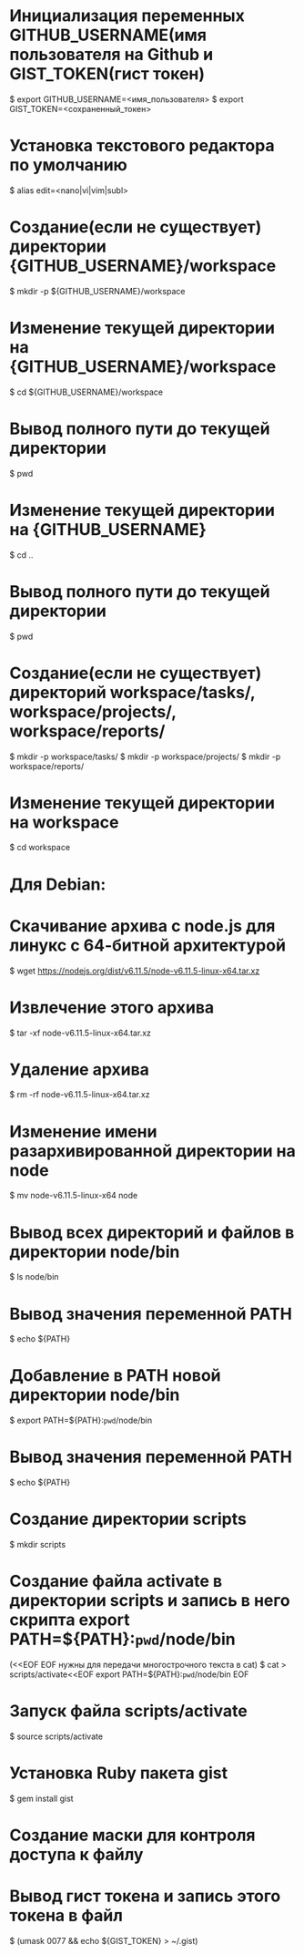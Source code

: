 # Инициализация переменных GITHUB_USERNAME(имя пользователя на Github и GIST_TOKEN(гист токен)
$ export GITHUB_USERNAME=<имя_пользователя>
$ export GIST_TOKEN=<сохраненный_токен>
# Установка текстового редактора по умолчанию
$ alias edit=<nano|vi|vim|subl>

# Создание(если не существует) директории {GITHUB_USERNAME}/workspace
$ mkdir -p ${GITHUB_USERNAME}/workspace
# Изменение текущей директории на {GITHUB_USERNAME}/workspace
$ cd ${GITHUB_USERNAME}/workspace
# Вывод полного пути до текущей директории
$ pwd
# Изменение текущей директории на {GITHUB_USERNAME}
$ cd ..
# Вывод полного пути до текущей директории
$ pwd

# Создание(если не существует) директорий workspace/tasks/, workspace/projects/, workspace/reports/
$ mkdir -p workspace/tasks/
$ mkdir -p workspace/projects/
$ mkdir -p workspace/reports/
# Изменение текущей директории на workspace
$ cd workspace

# Для Debian:
# Скачивание архива с node.js для линукс с 64-битной архитектурой
$ wget https://nodejs.org/dist/v6.11.5/node-v6.11.5-linux-x64.tar.xz
# Извлечение этого архива
$ tar -xf node-v6.11.5-linux-x64.tar.xz
# Удаление архива
$ rm -rf node-v6.11.5-linux-x64.tar.xz
# Изменение имени разархивированной директории на node
$ mv node-v6.11.5-linux-x64 node

# Вывод всех директорий и файлов в директории node/bin
$ ls node/bin
# Вывод значения переменной PATH
$ echo ${PATH}
# Добавление в PATH новой директории node/bin
$ export PATH=${PATH}:`pwd`/node/bin
# Вывод значения переменной PATH
$ echo ${PATH}
# Создание директории scripts
$ mkdir scripts
# Создание файла activate в директории scripts и запись в него скрипта export PATH=\${PATH}:`pwd`/node/bin
(<<EOF EOF нужны для передачи многострочного текста в cat)
$ cat > scripts/activate<<EOF
export PATH=\${PATH}:`pwd`/node/bin
EOF
# Запуск файла scripts/activate
$ source scripts/activate

# Установка Ruby пакета gist
$ gem install gist

# Создание маски для контроля доступа к файлу
# Вывод гист токена и запись этого токена в файл
$ (umask 0077 && echo ${GIST_TOKEN} > ~/.gist)
